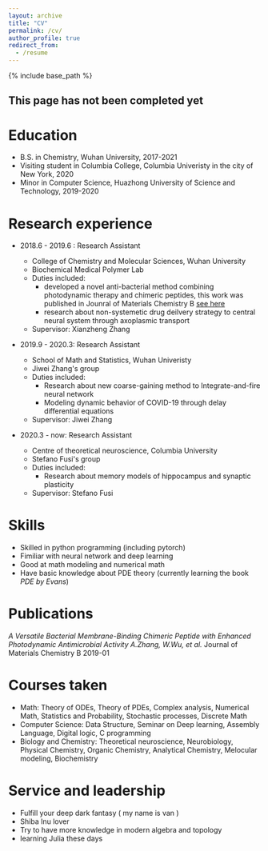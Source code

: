 ```yaml
---
layout: archive
title: "CV"
permalink: /cv/
author_profile: true
redirect_from:
  - /resume
---
```


{% include base_path %}


## This page has not been completed yet


Education
======
* B.S. in Chemistry, Wuhan University, 2017-2021
* Visiting student in Columbia College, Columbia Univeristy in the city of New York, 2020
* Minor in Computer Science, Huazhong University of Science and Technology, 2019-2020

Research experience
======
* 2018.6 - 2019.6 : Research Assistant
  * College of Chemistry and Molecular Sciences, Wuhan University
  * Biochemical Medical Polymer Lab
  * Duties included:
    * developed a novel anti-bacterial method combining photodynamic therapy and chimeric peptides, this work was published in Jounral of Materials Chemistry B [see here](https://qiuyoungwang.github.io/files/BMP_paper.pdf)
    * research about non-systemetic drug deilvery strategy to central neural system through axoplasmic transport
  * Supervisor: Xianzheng Zhang

* 2019.9 - 2020.3: Research Assistant
  * School of Math and Statistics, Wuhan Univeristy
  * Jiwei Zhang's group
  * Duties included: 
    * Research about new coarse-gaining method to Integrate-and-fire neural network
    * Modeling dynamic behavior of COVID-19 through delay differential equations
  * Supervisor: Jiwei Zhang

* 2020.3 - now: Research Assistant
  * Centre of theoretical neuroscience, Columbia University
  * Stefano Fusi's group
  * Duties included: 
    * Research about memory models of hippocampus and synaptic plasticity
  * Supervisor: Stefano Fusi
  
Skills
======
* Skilled in python programming (including pytorch)
* Fimiliar with neural network and deep learning
* Good at math modeling and numerical math
* Have basic knowledge about PDE theory (currently learning the book *PDE by Evans*)

Publications
======
*A Versatile Bacterial Membrane-Binding Chimeric Peptide with Enhanced Photodynamic Antimicrobial Activity   A.Zhang, W.Wu, et al.*     Journal of Materials Chemistry B  2019-01 

Courses taken
======
* Math:
  Theory of ODEs, Theory of PDEs, Complex analysis, Numerical Math, Statistics and Probability, Stochastic processes, Discrete Math
* Computer Science:
  Data Structure, Seminar on Deep learning, Assembly Language, Digital logic, C programming
* Biology and Chemistry:
  Theoretical neuroscience, Neurobiology, Physical Chemistry, Organic Chemistry, Analytical Chemistry, Melocular modeling, Biochemistry

Service and leadership
======
* Fulfill your deep dark fantasy ( my name is van )
* Shiba Inu lover
* Try to have more knowledge in modern algebra and topology
* learning Julia these days
